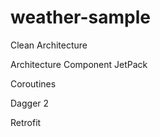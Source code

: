# weather-sample

Clean Architecture

Architecture Component JetPack

Coroutines

Dagger 2

Retrofit

